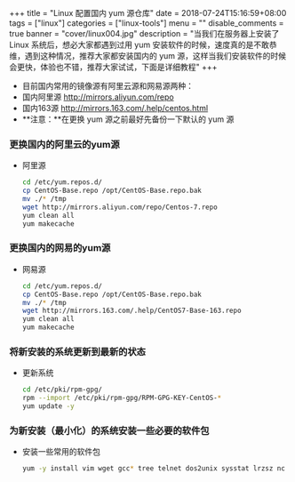 +++
title = "Linux 配置国内 yum 源仓库"
date = 2018-07-24T15:16:59+08:00
tags = ["linux"]
categories = ["linux-tools"]
menu = ""
disable_comments = true
banner = "cover/linux004.jpg"
description = "当我们在服务器上安装了 Linux 系统后，想必大家都遇到过用 yum 安装软件的时候，速度真的是不敢恭维，遇到这种情况，推荐大家都安装国内的 yum 源，这样当我们安装软件的时候会更快，体验也不错，推荐大家试试，下面是详细教程"
+++

- 目前国内常用的镜像源有阿里云源和网易源两种：
- 国内阿里源 <http://mirrors.aliyun.com/repo>
- 国内163源 <http://mirrors.163.com/.help/centos.html>
- **注意：**在更换 yum 源之前最好先备份一下默认的 yum 源

### 更换国内的阿里云的yum源
- 阿里源
  
  ```bash
  cd /etc/yum.repos.d/
  cp CentOS-Base.repo /opt/CentOS-Base.repo.bak
  mv ./* /tmp
  wget http://mirrors.aliyun.com/repo/Centos-7.repo
  yum clean all
  yum makecache
  ```

### 更换国内的网易的yum源
- 网易源
  
  ```bash
  cd /etc/yum.repos.d/
  cp CentOS-Base.repo /opt/CentOS-Base.repo.bak
  mv ./* /tmp
  wget http://mirrors.163.com/.help/CentOS7-Base-163.repo
  yum clean all
  yum makecache
  ```

### 将新安装的系统更新到最新的状态
- 更新系统
  
  ```bash
  cd /etc/pki/rpm-gpg/
  rpm --import /etc/pki/rpm-gpg/RPM-GPG-KEY-CentOS-*
  yum update -y
  ```

### 为新安装（最小化）的系统安装一些必要的软件包
- 安装一些常用的软件包
  
  ```bash
  yum -y install vim wget gcc* tree telnet dos2unix sysstat lrzsz nc nmap pcre-devel zlib-devel openssl-devel openssh-clients bash-com*
  ```
